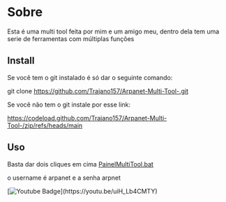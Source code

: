 # Sobre 

Esta é uma multi tool feita por mim e um amigo meu, dentro dela tem uma serie de ferramentas com múltiplas funções 

## Install
Se você tem o git instalado é só dar o seguinte comando:

git clone https://github.com/Trajano157/Arpanet-Multi-Tool-.git

Se você não tem o git instale por esse link:

https://codeload.github.com/Trajano157/Arpanet-Multi-Tool-/zip/refs/heads/main

## Uso
Basta dar dois cliques em cima [PainelMultiTool.bat](https://github.com/Trajano157/Arpanet-Multi-Tool-/blob/main/PainelMultiTool.bat "PainelMultiTool.bat") 

o username é arpanet
e a senha arpnet

[![Youtube Badge](https://img.shields.io/badge/-Youtube-FF0000?style=flat-square&labelColor=FF0000&logo=youtube&logoColor=white&link(https://youtu.be/uiH_Lb4CMTY))](https://youtu.be/uiH_Lb4CMTY)

